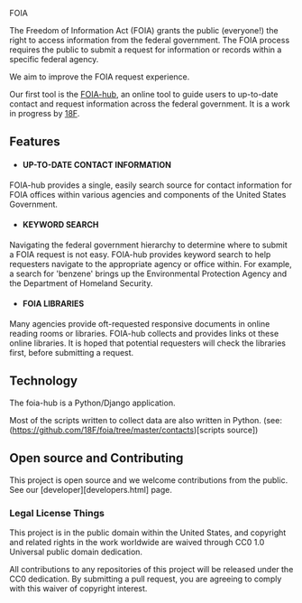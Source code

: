 
FOIA

The Freedom of Information Act (FOIA) grants the public (everyone!) the right
to access information from the federal government. The FOIA process requires
the public to submit a request for information or records within a specific
federal agency. 

We aim to improve the FOIA request experience. 

Our first tool is the [FOIA-hub](https://foia.18f.us), an online tool to guide
users to up-to-date contact and request information across the federal
government. It is a work in progress by [18F](https://18f.gsa.gov).


## Features

- #### UP-TO-DATE CONTACT INFORMATION
FOIA-hub provides a single, easily search source for contact information for
FOIA offices within various agencies and components of the United States
Government. 

- #### KEYWORD SEARCH
Navigating the federal government hierarchy to determine where to submit a FOIA
request is not easy. FOIA-hub provides keyword search to help requesters
navigate to the appropriate agency or office within.  For example, a search for
'benzene' brings up the Environmental Protection Agency and the Department of
Homeland Security. 

- #### FOIA LIBRARIES
Many agencies provide oft-requested responsive documents in online reading
rooms or libraries. FOIA-hub collects and provides links ot these online
libraries. It is hoped that potential requesters will check the libraries
first, before submitting a request. 

## Technology

The foia-hub is a Python/Django application.

Most of the scripts written to collect data are also written in Python. (see:
(https://github.com/18F/foia/tree/master/contacts)[scripts source])

## Open source and Contributing

This project is open source and we welcome contributions from the public. See
our [developer][developers.html] page. 

### Legal License Things

This project is in the public domain within the United States, and copyright
and related rights in the work worldwide are waived through CC0 1.0 Universal
public domain dedication. 

All contributions to any repositories of this project will be released under
the CC0 dedication. By submitting a pull request, you are agreeing to comply
with this waiver of copyright interest. 
